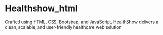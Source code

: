 # Healthshow_html
Crafted using HTML, CSS, Bootstrap, and JavaScript, HealthShow delivers a clean, scalable, and user-friendly healthcare web solution
